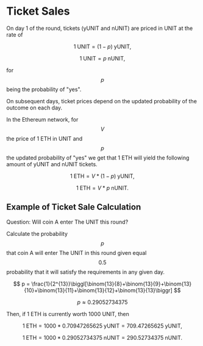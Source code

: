 # Ticket Sales

On day 1 of the round, tickets (yUNIT and nUNIT) are priced in UNIT at the rate of&#x20;

$$
1 \;\textrm{UNIT}= (1-p) \;\textrm{yUNIT},
$$

$$
1 \;\textrm{UNIT}= p\;\textrm{nUNIT},
$$

for $$p$$ being the probability of "yes".

On subsequent days, ticket prices depend on the updated probability of the outcome on each day.&#x20;

In the Ethereum network, for $$V$$ the price of 1 ETH in UNIT and $$p$$ the updated probability of "yes" we get that 1 ETH will yield the following amount of yUNIT and nUNIT tickets.

$$
1 \;\textrm{ETH}= V * (1-p) \;\textrm{yUNIT},
$$

$$
1 \;\textrm{ETH}= V * p \;\textrm{nUNIT}.
$$

## Example of Ticket Sale Calculation

Question: Will coin A enter The UNIT this round?

Calculate the probability $$p$$ that coin A will enter The UNIT in this round given equal $$0.5$$ probability that it will satisfy the requirements in any given day.

$$
p = \frac{1}{2^{13}}\biggl[\binom{13}{8}+\binom{13}{9}+\binom{13}{10}+\binom{13}{11}+\binom{13}{12}+\binom{13}{13}\biggr]
$$

$$
p \approx 0.29052734375
$$

Then, if 1 ETH is currently worth 1000 UNIT, then

$$
1 \;\textrm{ETH}= 1000*  0.70947265625\;\textrm{yUNIT}=709.47265625\;\textrm{yUNIT},
$$

$$
1 \;\textrm{ETH}= 1000 * 0.29052734375 \;\textrm{nUNIT} = 290.52734375\;\textrm{nUNIT}.
$$

